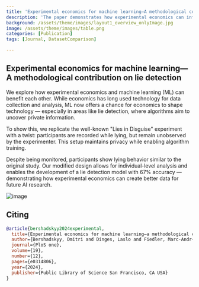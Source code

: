 ```yaml
---
title: 'Experimental economics for machine learning—A methodological contribution on lie detection'
description: 'The paper demonstrates how experimental economics can inform machine learning — using a modified lying experiment to train a deception detection algorithm with 67% accuracy.'
background: /assets/theme/images/layout1_overview_onlyImage.jpg
image: /assets/theme/images/table.png
categories: [Publication]
tags: [Journal, DatasetComparison]

---
```


## Experimental economics for machine learning—A methodological contribution on lie detection

We explore how experimental economics and machine learning (ML) can benefit each other. While economics has long used technology for data collection and analysis, ML now offers a chance for economics to shape technology — especially in areas like lie detection, where algorithms aim to uncover private information.

To show this, we replicate the well-known "Lies in Disguise" experiment with a twist: participants are recorded while lying, but remain unobserved by the experimenter. This setup maintains privacy while enabling algorithm training.

Despite being monitored, participants show lying behavior similar to the original study. Our modified design allows for individual-level analysis and enables the development of a lie detection model with 67% accuracy — demonstrating how experimental economics can create better data for future AI research.

![image](/deception/assets/theme/images/table.png)

## Citing
```bibtex
@article{bershadskyy2024experimental,
  title={Experimental economics for machine learning—a methodological contribution on lie detection},
  author={Bershadskyy, Dmitri and Dinges, Laslo and Fiedler, Marc-Andr{\'e} and Al-Hamadi, Ayoub and Ostermaier, Nina and Weimann, Joachim},
  journal={PloS one},
  volume={19},
  number={12},
  pages={e0314806},
  year={2024},
  publisher={Public Library of Science San Francisco, CA USA}
}
```